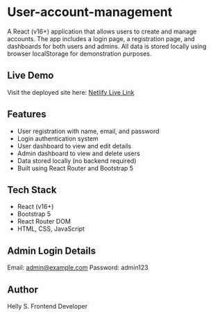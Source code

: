 # User-account-management
A React (v16+) application that allows users to create and manage accounts.
The app includes a login page, a registration page, and dashboards for both users and admins.
All data is stored locally using browser localStorage for demonstration purposes.

## Live Demo

Visit the deployed site here:
[Netlify Live Link](https://your-app-name.netlify.app)

## Features

- User registration with name, email, and password
- Login authentication system
- User dashboard to view and edit details
- Admin dashboard to view and delete users
- Data stored locally (no backend required)
- Built using React Router and Bootstrap 5

## Tech Stack

- React (v16+)
- Bootstrap 5
- React Router DOM
- HTML, CSS, JavaScript

## Admin Login Details

Email: admin@example.com
Password: admin123

## Author

Helly S.
Frontend Developer
